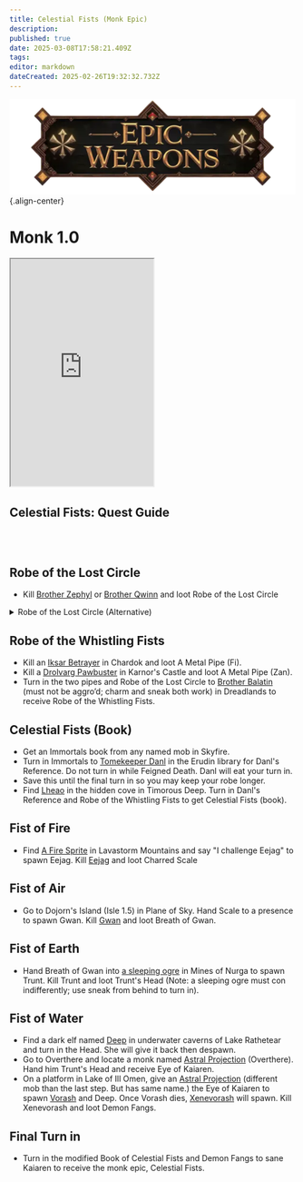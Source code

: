 ```yaml
---
title: Celestial Fists (Monk Epic)
description: 
published: true
date: 2025-03-08T17:58:21.409Z
tags: 
editor: markdown
dateCreated: 2025-02-26T19:32:32.732Z
---
```


![epicweapons.webp](/epicweapons.webp){.align-center}

# Monk 1.0
<iframe src="https://www.thjdi.cc/item/2010652" width="50%" height="400px"></iframe>

<h2>Celestial Fists: Quest Guide</h2>
<br><br>
<h2>Robe of the Lost Circle</h2>
<ul>
  <li>Kill <a href="https://www.thjdi.cc/npc/50321">Brother Zephyl</a> or <a href="https://www.thjdi.cc/npc/14054">Brother Qwinn</a> and loot Robe of the Lost Circle</li>
</ul>
<details>
  <summary>Robe of the Lost Circle (Alternative)</summary> 
  <h2>Robe of the Lost Circle (Alternative)</h2>
<ul>
  <li>Obtain Purple Headband via quests.</li>
  <li>Obtain Red Sash of Order via quests.</li>
  <li>Kill Targin the Rock in Nagafen's Lair King room to get Code of Zan Fi.</li>
  <li>Kill Raster of Guk in Lower Guk to get The Idol. It should be noted you CANNOT MQ the idol and sash to Brother Zephyl.</li>
  <li>Turn in Purple Headband and Code of Zan Fi to Brother Qwinn in Southern Karana to get Needle of the Void.</li>
  <li>Turn in Red Sash of Order and The Idol to Brother Zephyl in Rathe Mountains to get Rare Robe Pattern.</li>
  <li>Combine Shadow Wolf Pelt, Silk Swatch, and Spell: Gather Shadows in sewing kit to make Shadow Silk (Tailoring 36).</li>
  <li>Combine Shadow Silk, Needle of the Void, Rare Robe Pattern, and Song: Jonthan's Whistling Warsong in a sewing kit to make Robe of the Lost Circle (no skill check) (Jan 2024 Edit – Apparent trivial of 64) – (Nov 2020 edit – now requires skillcheck over 48 Tailoring, but under 64[1]) (June 15, 2000) Skill in tailoring is no longer required to craft. Hole</li>
</ul>
</details>


## Robe of the Whistling Fists
* Kill an [Iksar Betrayer](https://www.thjdi.cc/npc/103193) in Chardok and loot A Metal Pipe (Fi).
* Kill a [Drolvarg Pawbuster](https://www.thjdi.cc/npc/102122) in Karnor's Castle and loot A Metal Pipe (Zan).
* Turn in the two pipes and Robe of the Lost Circle to [Brother Balatin](https://www.thjdi.cc/npc/86022) (must not be aggro’d; charm and sneak both work) in Dreadlands to receive Robe of the Whistling Fists.


## Celestial Fists (Book)
* Get an Immortals book from any named mob in Skyfire.
* Turn in Immortals to [Tomekeeper Danl](https://www.thjdi.cc/npc/24034) in the Erudin library for Danl's Reference. Do not turn in while Feigned Death. Danl will eat your turn in.
* Save this until the final turn in so you may keep your robe longer.
* Find [Lheao](https://www.thjdi.cc/npc/96001) in the hidden cove in Timorous Deep. Turn in Danl's Reference and Robe of the Whistling Fists to get Celestial Fists (book).

## Fist of Fire
* Find [A Fire Sprite](https://www.thjdi.cc/npc/27113) in Lavastorm Mountains and say "I challenge Eejag" to spawn Eejag. Kill [Eejag](https://www.thjdi.cc/npc/27119) and loot Charred Scale

## Fist of Air
* Go to Dojorn's Island (Isle 1.5) in Plane of Sky. Hand Scale to a presence to spawn Gwan. Kill [Gwan](https://www.thjdi.cc/npc/71069) and loot Breath of Gwan.

## Fist of Earth
* Hand Breath of Gwan into [a sleeping ogre](https://www.thjdi.cc/npc/107101) in Mines of Nurga to spawn Trunt. Kill Trunt and loot Trunt's Head (Note: a sleeping ogre must con indifferently; use sneak from behind to turn in).

## Fist of Water
* Find a dark elf named [Deep](https://www.thjdi.cc/npc/51044) in underwater caverns of Lake Rathetear and turn in the Head. She will give it back then despawn.
* Go to Overthere and locate a monk named [Astral Projection](https://www.thjdi.cc/npc/93154) (Overthere). Hand him Trunt's Head and receive Eye of Kaiaren.
* On a platform in Lake of Ill Omen, give an [Astral Projection](https://www.thjdi.cc/npc/85153) (different mob than the last step. But has same name.) the Eye of Kaiaren to spawn [Vorash](https://www.thjdi.cc/npc/85211) and Deep. Once Vorash dies, [Xenevorash](https://www.thjdi.cc/npc/85208) will spawn. Kill Xenevorash and loot Demon Fangs.

## Final Turn in
* Turn in the modified Book of Celestial Fists and Demon Fangs to sane Kaiaren to receive the monk epic, Celestial Fists.

